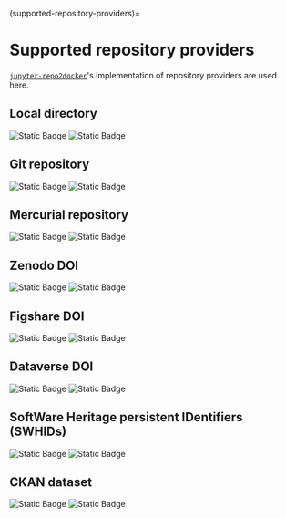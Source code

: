 (supported-repository-providers)=

# Supported repository providers

[`jupyter-repo2docker`]'s implementation of repository providers are used here.

## Local directory

![Static Badge](https://img.shields.io/badge/status-implemented-green)
![Static Badge](https://img.shields.io/badge/version-0.3.0-blue)

## Git repository

![Static Badge](https://img.shields.io/badge/status-implemented-green)
![Static Badge](https://img.shields.io/badge/version-0.3.0-blue)

## Mercurial repository

![Static Badge](https://img.shields.io/badge/status-implemented-green)
![Static Badge](https://img.shields.io/badge/version-0.3.0-blue)

## Zenodo DOI

![Static Badge](https://img.shields.io/badge/status-implemented-green)
![Static Badge](https://img.shields.io/badge/version-0.3.0-blue)

## Figshare DOI

![Static Badge](https://img.shields.io/badge/status-implemented-green)
![Static Badge](https://img.shields.io/badge/version-0.3.0-blue)

## Dataverse DOI

![Static Badge](https://img.shields.io/badge/status-implemented-green)
![Static Badge](https://img.shields.io/badge/version-0.3.0-blue)

## SoftWare Heritage persistent IDentifiers (SWHIDs)

![Static Badge](https://img.shields.io/badge/status-implemented-green)
![Static Badge](https://img.shields.io/badge/version-0.3.0-blue)

## CKAN dataset

![Static Badge](https://img.shields.io/badge/status-implemented-green)
![Static Badge](https://img.shields.io/badge/version-0.3.0-blue)

[`jupyter-repo2docker`]: https://github.com/jupyterhub/repo2docker